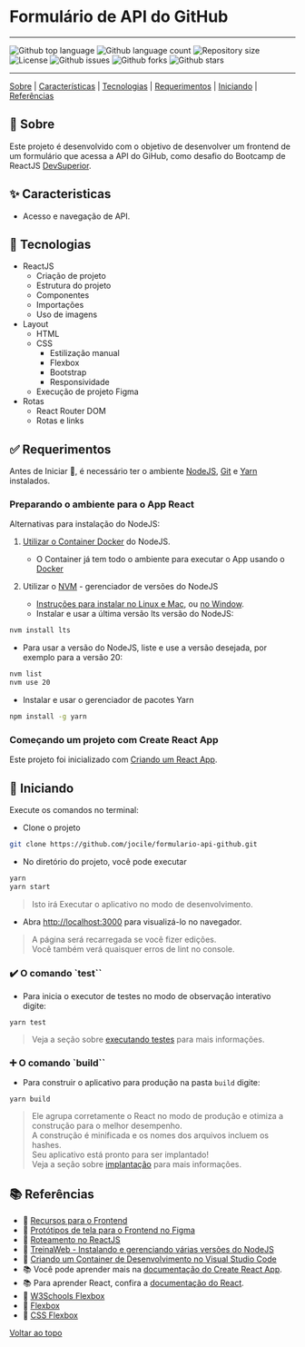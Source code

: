 # Formulário de API do GitHub

---

![Github top language](https://img.shields.io/github/languages/top/jocile/formulario-api-github?color=56BEB8)
![Github language count](https://img.shields.io/github/languages/count/jocile/formulario-api-github?color=56BEB8)
![Repository size](https://img.shields.io/github/repo-size/jocile/formulario-api-github?color=56BEB8)
![License](https://img.shields.io/github/license/jocile/formulario-api-github?color=56BEB8)
![Github issues](https://img.shields.io/github/issues/jocile/formulario-api-github?color=56BEB8)
![Github forks](https://img.shields.io/github/forks/jocile/formulario-api-github?color=56BEB8)
![Github stars](https://img.shields.io/github/stars/jocile/formulario-api-github?color=56BEB8)

---

[Sobre](#dart-sobre) | [Características](#sparkles-caracteristicas) | [Tecnologias](#rocket-tecnologias) | [Requerimentos](#white_check_mark-requerimentos) | [Iniciando](#checkered_flag-iniciando) | [Referências](#books-referências)

</div>

## :dart: Sobre

Este projeto é desenvolvido com o objetivo de desenvolver um frontend de um formulário que acessa a API do GiHub, como desafio do Bootcamp de ReactJS [DevSuperior](https://devsuperior.com.br/).

## :sparkles: Caracteristicas

- Acesso e navegação de API.

## :rocket: Tecnologias

- ReactJS
  - Criação de projeto
  - Estrutura do projeto
  - Componentes
  - Importações
  - Uso de imagens
- Layout
  - HTML
  - CSS
    - Estilização manual
    - Flexbox
    - Bootstrap
    - Responsividade
  - Execução de projeto Figma
- Rotas
  - React Router DOM
  - Rotas e links

## :white_check_mark: Requerimentos

Antes de Iniciar :checkered_flag:, é necessário ter o ambiente [NodeJS](https://nodejs.org/en), [Git](https://git-scm.com) e [Yarn](https://classic.yarnpkg.com/en/docs/install) instalados.

### Preparando o ambiente para o App React

Alternativas para instalação do NodeJS:

1. [Utilizar o Container Docker](https://docs.docker.com/get-started/02_our_app/) do NodeJS.
   - O Container já tem todo o ambiente para executar o App usando o [Docker](https://blog.rocketseat.com.br/introducao-ao-docker-criando-um-servidor-web-com-node-js-e-subindo-para-o-container/)

2. Utilizar o [NVM](https://github.com/nvm-sh/nvm) - gerenciador de versões do NodeJS
   - [Instruções para instalar no Linux e Mac](https://github.com/nvm-sh/nvm#installing-and-updating), ou [no Window](https://github.com/coreybutler/nvm-windows?tab=readme-ov-file#nvm-for-windows).
   - Instalar e usar a última versão lts versão  do NodeJS:

```bash
nvm install lts
```

- Para usar a versão do NodeJS, liste e use a versão desejada, por exemplo para a versão 20:

```bash
nvm list
nvm use 20
```

- Instalar e usar o gerenciador de pacotes Yarn

```bash
npm install -g yarn
```

### Começando um projeto com Create React App

Este projeto foi inicializado com [Criando um React App](https://github.com/facebook/create-react-app).

## :checkered_flag: Iniciando

Execute os comandos no terminal:

- Clone o projeto

```bash
git clone https://github.com/jocile/formulario-api-github.git
```

- No diretório do projeto, você pode executar

```bash
yarn
yarn start
```

> Isto irá Executar o aplicativo no modo de desenvolvimento.

- Abra [http://localhost:3000](http://localhost:3000) para visualizá-lo no navegador.

> A página será recarregada se você fizer edições.\
> Você também verá quaisquer erros de lint no console.

### :heavy_check_mark: O comando `test``

- Para inicia o executor de testes no modo de observação interativo digite:

`yarn test`

> Veja a seção sobre [executando testes](https://facebook.github.io/create-react-app/docs/running-tests) para mais informações.

### :heavy_plus_sign: O comando `build``

- Para construir o aplicativo para produção na pasta `build` digite:

`yarn build`

> Ele agrupa corretamente o React no modo de produção e otimiza a construção para o melhor desempenho.\
> A construção é minificada e os nomes dos arquivos incluem os hashes.\
> Seu aplicativo está pronto para ser implantado!\
> Veja a seção sobre [implantação](https://facebook.github.io/create-react-app/docs/deployment) para mais informações.

## :books: Referências

- :link: [Recursos para o Frontend](https://github.com/devsuperior/dscatalog-resources/blob/9b5846b1157b296c3012f16c817f70ad1929fa6f/frontend-web/README.md)
- :art: [Protótipos de tela para o Frontend no Figma](https://www.figma.com/file/YhRCC5Ly0tWOcxwxjheTJ3/desafio-github-api)
- :link: [Roteamento no ReactJS](https://reactrouter.com/en/main/components/routes)
- :wrench: [TreinaWeb - Instalando e gerenciando várias versões do NodeJS](https://www.treinaweb.com.br/blog/instalando-e-gerenciando-varias-versoes-do-node-js-com-nvm/)
- :whale: [Criando um Container de Desenvolvimento no Visual Studio Code](https://code.visualstudio.com/docs/devcontainers/create-dev-container)
- :books: Você pode aprender mais na [documentação do Create React App](https://facebook.github.io/create-react-app/docs/getting-started).
- :books: Para aprender React, confira a [documentação do React](https://reactjs.org/).
- :art: [W3Schools Flexbox](https://www.w3schools.com/css/css3_flexbox.asp)
- :art: [Flexbox](https://flexboxfroggy.com/)
- :art: [CSS Flexbox](https://css-tricks.com/snippets/css/a-guide-to-flexbox)

[Voltar ao topo](#formulário-de-api-do-github)

